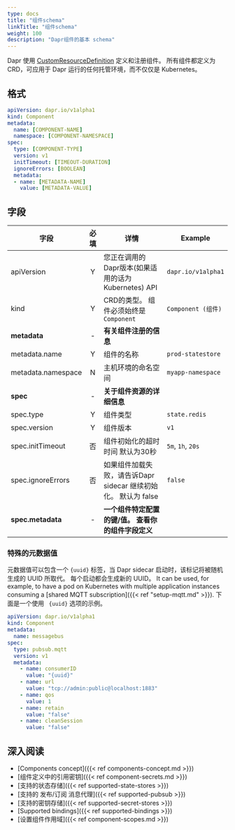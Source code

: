 ```yaml
---
type: docs
title: "组件schema"
linkTitle: "组件schema"
weight: 100
description: "Dapr组件的基本 schema"
---
```


Dapr 使用 [CustomResourceDefinition](https://kubernetes.io/docs/tasks/extend-kubernetes/custom-resources/custom-resource-definitions/) 定义和注册组件。 所有组件都定义为 CRD，可应用于 Dapr 运行的任何托管环境，而不仅仅是 Kubernetes。

## 格式

```yaml
apiVersion: dapr.io/v1alpha1
kind: Component
metadata:
  name: [COMPONENT-NAME]
  namespace: [COMPONENT-NAMESPACE]
spec:
  type: [COMPONENT-TYPE]
  version: v1
  initTimeout: [TIMEOUT-DURATION]
  ignoreErrors: [BOOLEAN]
  metadata:
  - name: [METADATA-NAME]
    value: [METADATA-VALUE]
```

## 字段

| 字段                 | 必填 | 详情                                        | Example            |
| ------------------ |:--:| ----------------------------------------- | ------------------ |
| apiVersion         | Y  | 您正在调用的Dapr版本(如果适用的话为 Kubernetes) API      | `dapr.io/v1alpha1` |
| kind               | Y  | CRD的类型。 组件必须始终是 `Component`               | `Component (组件)`   |
| **metadata**       | -  | **有关组件注册的信息**                             |                    |
| metadata.name      | Y  | 组件的名称                                     | `prod-statestore`  |
| metadata.namespace | N  | 主机环境的命名空间                                 | `myapp-namespace`  |
| **spec**           | -  | **关于组件资源的详细信息**                           |                    |
| spec.type          | Y  | 组件类型                                      | `state.redis`      |
| spec.version       | Y  | 组件版本                                      | `v1`               |
| spec.initTimeout   | 否  | 组件初始化的超时时间 默认为30秒                         | `5m`, `1h`, `20s`  |
| spec.ignoreErrors  | 否  | 如果组件加载失败，请告诉Dapr sidecar 继续初始化。 默认为 false | `false`            |
| **spec.metadata**  | -  | **一个组件特定配置的键/值。 查看你的组件字段定义**              |                    |

### 特殊的元数据值

元数据值可以包含一个 `{uuid}` 标签，当 Dapr sidecar 启动时，该标记将被随机生成的 UUID 所取代。 每个启动都会生成新的 UUID。 It can be used, for example, to have a pod on Kubernetes with multiple application instances consuming a [shared MQTT subscription]({{< ref "setup-mqtt.md" >}}). 下面是一个使用 ` {uuid}` 选项的示例。

```yaml
apiVersion: dapr.io/v1alpha1
kind: Component
metadata:
  name: messagebus
spec:
  type: pubsub.mqtt
  version: v1
  metadata:
    - name: consumerID
      value: "{uuid}"
    - name: url
      value: "tcp://admin:public@localhost:1883"
    - name: qos
      value: 1
    - name: retain
      value: "false"
    - name: cleanSession
      value: "false"
```

## 深入阅读
- [Components concept]({{< ref components-concept.md >}})
- [组件定义中的引用密钥]({{< ref component-secrets.md >}})
- [支持的状态存储]({{< ref supported-state-stores >}})
- [支持的 发布/订阅 消息代理]({{< ref supported-pubsub >}})
- [支持的密钥存储]({{< ref supported-secret-stores >}})
- [Supported bindings]({{< ref supported-bindings >}})
- [设置组件作用域]({{< ref component-scopes.md >}})
